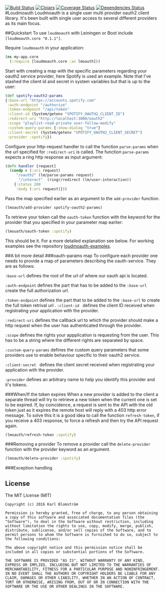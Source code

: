 [![Build Status](https://travis-ci.org/blmstrm/loudmoauth.svg?branch=master)](https://travis-ci.org/blmstrm/loudmoauth)
[![Clojars](https://img.shields.io/clojars/v/loudmoauth.svg)](http://clojars.org/loudmoauth)
[![Coverage Status](https://coveralls.io/repos/github/blmstrm/loudmoauth/badge.svg?branch=master)](https://coveralls.io/github/blmstrm/loudmoauth?branch=master)
[![Dependencies Status](https://jarkeeper.com/blmstrm/loudmoauth/status.svg)](https://jarkeeper.com/blmstrm/loudmoauth)
#Loudmoauth
Loudmoauth is a single user multi provider oauth2 client library. It's been built with single user access to several different providers as its main focus.

##Quickstart
To use `loudmoauth` with Leiningen or Boot include `[loudmoauth.core "0.1.1"]`.

Require `loudmoauth` in your application:
```Clojure
(ns my-app.core
  (:require [loudmoauth.core :as lmoauth]))
```
Start with creating a map with the specific parameters regarding your oauth2 service provider, here Spotify is used an example. Note that I've stashed the client id and secret in system variables but that is up to the user:
  ```Clojure
(def spotify-oauth2-params
  {:base-url "https://accounts.spotify.com"
   :auth-endpoint "/authorize"
   :token-endpoint "/api/token"
   :client-id (System/getenv "SPOTIFY_OAUTH2_CLIENT_ID")
   :redirect-uri "http://localhost:3000/oauth2"
   :scope "playlist-read-private user-follow-modify"
   :custom-query-params {:show-dialog "true"}
   :client-secret (System/getenv "SPOTIFY_OAUTH2_CLIENT_SECRET")
   :provider :spotify})
```
Configure your http-request handler to call the function `parse-params` when the url  specified for `:redirect-uri` is called. The function `parse-params` expects a ring http response as input argument:
```Clojure
(defn handler [request]
  (condp = (:uri request)
     "/oauth2" (lm/parse-params request)
      "/interact"  (ringr/redirect (lm/user-interaction))  
    {:status 200
     :body (:uri request)}))
```
Pass the map specified earlier as an argument to the `add-provider` function.
```Clojure
(lmoauth/add-provider spotify-oauth2-params)
```
To retrieve your token call the `oauth-token` function with the keyword for the provider that you specified in your parameter map earlier:
```Clojure
(lmouath/oauth-token :spotify)
```
This should be it. For a more detailed explanation see below. For working examples see the repository [loudmoauth-examples](https://github.com/blmstrm/loudmoauth-examples).

##A bit more detail
###oauth-params map
To configure each provider one needs to provide a map of parameters describing the oauth-service. They are as follows:

`:base-url` defines the root of the url of where our oauth api is located.  

`:auth-endpoint` defines the part that has to be added to the `:base-url` create the full authorization url.

`:token-endpoint` defines the part that to be added to the `:base-url` to create the full token retrival url
.
`:client-id ` defines the client ID received when registrating your application with the provider.

`:redirect-uri` defines the callback url to which the provider should make a http request when the user has authenticated through the provider.

`:scope` defines the rights your appplication is requesting from the user. This has to be a string where the different rights are separated by space.

`:custom-query-params` defines the custom query parameters that some providers use to enable behaviour specific to their oauth2 service.

`:client-secret ` defines the client secret received when registrating your application with the provider.

`:provider` defines an arbitrary name to help you identify this provider and it's tokens.

###When/If the token expires
When a new provider is added to the client a separate thread will try to retrieve a new token when the current one is set to be expired. If, by coincidence, a request is sent to the API with the old token just as it expires the remote host will reply with a 403 http error message. To solve this it is a good idea to call the function `refresh-token`, if you receive a 403 response, to force a refresh and then try the API request again.
```Clojure
(lmoauth/refresh-token :spotify)
```

###Removing a provider 
To remove a provider call the `delete-provider` function with the provider keyword as an argument.
```Clojure
(lmoauth/delete-provider :spotify)
```
###Exception handling

## License
The MIT License (MIT)

	Copyright (c) 2016 Karl Blomström

	Permission is hereby granted, free of charge, to any person obtaining a copy of this software and associated documentation files (the "Software"), to deal in the Software without restriction, including without limitation the rights to use, copy, modify, merge, publish, distribute, sublicense, and/or sell copies of the Software, and to permit persons to whom the Software is furnished to do so, subject to the following conditions:

	The above copyright notice and this permission notice shall be included in all copies or substantial portions of the Software.

	THE SOFTWARE IS PROVIDED "AS IS", WITHOUT WARRANTY OF ANY KIND, EXPRESS OR IMPLIED, INCLUDING BUT NOT LIMITED TO THE WARRANTIES OF MERCHANTABILITY, FITNESS FOR A PARTICULAR PURPOSE AND NONINFRINGEMENT. IN NO EVENT SHALL THE AUTHORS OR COPYRIGHT HOLDERS BE LIABLE FOR ANY CLAIM, DAMAGES OR OTHER LIABILITY, WHETHER IN AN ACTION OF CONTRACT, TORT OR OTHERWISE, ARISING FROM, OUT OF OR IN CONNECTION WITH THE SOFTWARE OR THE USE OR OTHER DEALINGS IN THE SOFTWARE.
